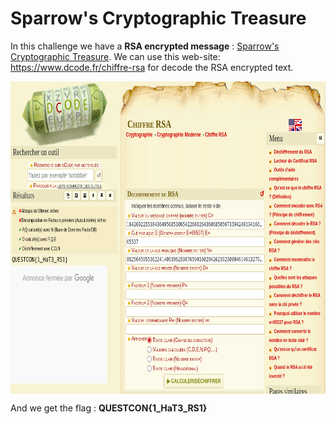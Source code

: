 <h1> Sparrow's Cryptographic Treasure </h1>

<p> In this challenge we have a <strong>RSA encrypted message</strong> : <a href=Sparrow's Cryptographic Treasure/Cryptographic_Treasure.txt>Sparrow's Cryptographic Treasure</a>. We can use this web-site: <a href=https://www.dcode.fr/chiffre-rsa>https://www.dcode.fr/chiffre-rsa</a> for decode the RSA encrypted text.</p>

<img src=RSA-Decode.png width=800 height=500 style="display: block; margin: 0 auto"></img>

<p>And we get the flag :  <strong>QUESTCON{1_HaT3_RS1}</strong> </p>
